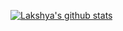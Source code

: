 [![Lakshya's github stats](https://http://hexo-beta-one.vercel.app/api?username=kumarlakshya24)](https://github.com/kumarlakshya24/hexo)
